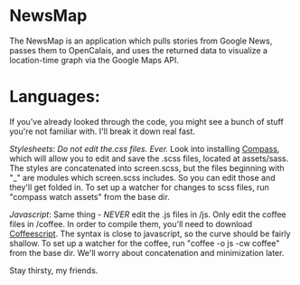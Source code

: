 NewsMap
=======

The NewsMap is an application which pulls stories from Google News, passes them to OpenCalais, and uses the returned data to visualize a location-time graph via the Google Maps API.

Languages:
==========

If you've already looked through the code, you might see a bunch of stuff you're not familiar with. I'll break it down real fast. 

_Stylesheets_: _Do not edit the.css files. Ever._ Look into installing [Compass](http://compass-style.org/), which will allow you to edit and save the .scss files, located at assets/sass. The styles are concatenated into screen.scss, but the files beginning with "_" are modules which screen.scss includes. So you can edit those and they'll get folded in. To set up a watcher for changes to scss files, run "compass watch assets" from the base dir.

_Javascript_: Same thing - _NEVER_ edit the .js files in /js. Only edit the coffee files in /coffee. In order to compile them, you'll need to download [Coffeescript](http://coffeescript.org/). The syntax is close to javascript, so the curve should be fairly shallow. To set up a watcher for the coffee, run "coffee -o js -cw coffee" from the base dir. We'll worry about concatenation and minimization later. 

Stay thirsty, my friends.